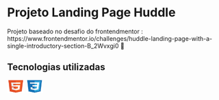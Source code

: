 <h1>Projeto Landing Page Huddle</h1>
Projeto baseado no desafio do frontendmentor : https://www.frontendmentor.io/challenges/huddle-landing-page-with-a-single-introductory-section-B_2Wvxgi0 🚀
<h2>Tecnologias utilizadas</h2>
<div>
<img align="center" alt="HTML" height="30" width="40" src="https://raw.githubusercontent.com/devicons/devicon/master/icons/html5/html5-original.svg">
  <img align="center" alt="CSS" height="30" width="40" src="https://raw.githubusercontent.com/devicons/devicon/master/icons/css3/css3-original.svg">
</div>

